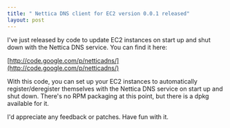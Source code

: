 ```yaml
--- 
title: " Nettica DNS client for EC2 version 0.0.1 released"
layout: post
---
```

I've just released by code to update EC2 instances on start up and shut down with the Nettica DNS service. You can find it here:

[http://code.google.com/p/netticadns/](http://code.google.com/p/netticadns/)

With this code, you can set up your EC2 instances to automatically register/deregister themselves with the Nettica DNS service on start up and shut down. There's no RPM packaging at this point, but there is a dpkg available for it.

I'd appreciate any feedback or patches. Have fun with it.
